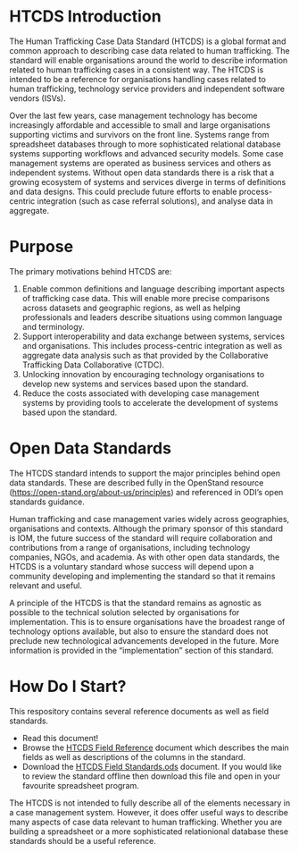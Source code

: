 # HTCDS Introduction

The Human Trafficking Case Data Standard (HTCDS) is a global format and common approach to describing case data related to human trafficking. The standard will enable organisations around the world to describe information related to human trafficking cases in a consistent way. The HTCDS is intended to be a reference for organisations handling cases related to human trafficking, technology service providers and independent software vendors (ISVs).

Over the last few years, case management technology has become increasingly affordable and accessible to small and large organisations supporting victims and survivors on the front line. Systems range from spreadsheet databases through to more sophisticated relational database systems supporting workflows and advanced security models. Some case management systems are operated as business services and others as independent systems. Without open data standards there is a risk that a growing ecosystem of systems and services diverge in terms of definitions and data designs. This could preclude future efforts to enable process-centric integration (such as case referral solutions), and analyse data in aggregate.

# Purpose

The primary motivations behind HTCDS are:

1. Enable common definitions and language describing important aspects of trafficking case data. This will enable more precise comparisons across datasets and geographic regions, as well as helping professionals and leaders describe situations using common language and terminology.
2. Support interoperability and data exchange between systems, services and organisations. This includes process-centric integration as well as aggregate data analysis such as that provided by the Collaborative Trafficking Data Collaborative (CTDC).
3. Unlocking innovation by encouraging technology organisations to develop new systems and services based upon the standard.
4. Reduce the costs associated with developing case management systems by providing tools to accelerate the development of systems based upon the standard.

# Open Data Standards

The HTCDS standard intends to support the major principles behind open data standards. These are described fully in the OpenStand resource (https://open-stand.org/about-us/principles) and referenced in ODI’s open standards guidance.

Human trafficking and case management varies widely across geographies, organisations and contexts. Although the primary sponsor of this standard is IOM, the future success of the standard will require collaboration and contributions from a range of organisations, including technology companies, NGOs, and academia. As with other open data standards, the HTCDS is a voluntary standard whose success will depend upon a community developing and implementing the standard so that it remains relevant and useful.

A principle of the HTCDS is that the standard remains as agnostic as possible to the technical solution selected by organisations for implementation. This is to ensure organisations have the broadest range of technology options available, but also to ensure the standard does not preclude new technological advancements developed in the future. More information is provided in the “implementation” section of this standard.

# How Do I Start?

This respository contains several reference documents as well as field standards. 

- Read this document!
- Browse the [HTCDS Field Reference](https://github.com/UNMigration/HTCDS/blob/master/HTCDS-Field-Reference.md) document which describes the main fields as well as descriptions of the columns in the standard.
- Download the [HTCDS Field Standards.ods](https://github.com/UNMigration/HTCDS/blob/master/HTCDS-Field-Standards.ods) document. If you would like to review the standard offline then download this file and open in your favourite spreadsheet program.

The HTCDS is not intended to fully describe all of the elements necessary in a case management system. However, it does offer useful ways to describe many aspects of case data relevant to human trafficking. Whether you are building a spreadsheet or a more sophisticated relationional database these standards should be a useful reference.
